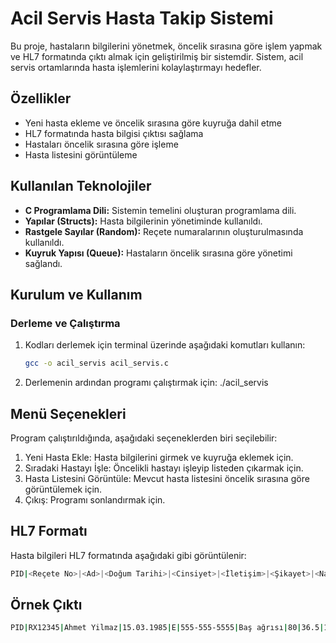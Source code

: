# Acil Servis Hasta Takip Sistemi

Bu proje, hastaların bilgilerini yönetmek, öncelik sırasına göre işlem yapmak ve HL7 formatında çıktı almak için geliştirilmiş bir sistemdir. Sistem, acil servis ortamlarında hasta işlemlerini kolaylaştırmayı hedefler.

## Özellikler
- Yeni hasta ekleme ve öncelik sırasına göre kuyruğa dahil etme
- HL7 formatında hasta bilgisi çıktısı sağlama
- Hastaları öncelik sırasına göre işleme
- Hasta listesini görüntüleme

## Kullanılan Teknolojiler
- **C Programlama Dili:** Sistemin temelini oluşturan programlama dili.
- **Yapılar (Structs):** Hasta bilgilerinin yönetiminde kullanıldı.
- **Rastgele Sayılar (Random):** Reçete numaralarının oluşturulmasında kullanıldı.
- **Kuyruk Yapısı (Queue):** Hastaların öncelik sırasına göre yönetimi sağlandı.

## Kurulum ve Kullanım

### Derleme ve Çalıştırma
1. Kodları derlemek için terminal üzerinde aşağıdaki komutları kullanın:
   ```bash
   gcc -o acil_servis acil_servis.c

2. Derlemenin ardından programı çalıştırmak için:
./acil_servis


## Menü Seçenekleri
Program çalıştırıldığında, aşağıdaki seçeneklerden biri seçilebilir:

1. Yeni Hasta Ekle: Hasta bilgilerini girmek ve kuyruğa eklemek için.
2. Sıradaki Hastayı İşle: Öncelikli hastayı işleyip listeden çıkarmak için.
3. Hasta Listesini Görüntüle: Mevcut hasta listesini öncelik sırasına göre görüntülemek için.
4. Çıkış: Programı sonlandırmak için.

## HL7 Formatı
Hasta bilgileri HL7 formatında aşağıdaki gibi görüntülenir:
   ```bash
PID|<Reçete No>|<Ad>|<Doğum Tarihi>|<Cinsiyet>|<İletişim>|<Şikayet>|<Nabız>|<Vücut Sıcaklığı>|<Tansiyon (Büyük/Küçük)>|
```
## Örnek Çıktı
   ```bash
PID|RX12345|Ahmet Yilmaz|15.03.1985|E|555-555-5555|Baş ağrısı|80|36.5|130/85|
```
